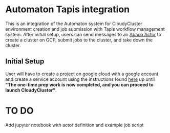 # Automaton Tapis integration

This is an integration of the Automaton system for CloudyCluster environment creation and job submission with Tapis workflow management system. After initial setup, users can send messages to an [Abaco Actor](https://tapis.readthedocs.io/en/latest/technical/actors.html#executing-an-actor) to create a cluster on GCP, submit jobs to the cluster, and take down the cluster. 


## Initial Setup

User will have to create a project on google cloud with a google account and create a service account using the instructions found [here](http://docs.gcp.cloudycluster.com/gcp-quickstart-deployment-guide/gcp-prep/) up until **"The one-time prep work is now completed, and you can proceed to launch CloudyCluster"**.




# TO DO

Add jupyter notebook with actor definition and example job script


